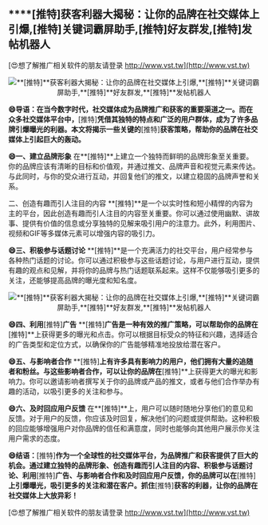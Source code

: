 ## ****[推特]**获客利器大揭秘：让你的品牌在社交媒体上引爆,**[推特]**关键词霸屏助手,**[推特]**好友群发,**[推特]**发帖机器人**

[😍想了解推广相关软件的朋友请登录 http://www.vst.tw](http://www.vst.tw)

 <center><img src="https://vst.tw/MP4/tuiguang/png/7.png" alt="**[推特]**获客利器大揭秘：让你的品牌在社交媒体上引爆,**[推特]**关键词霸屏助手,**[推特]**好友群发,**[推特]**发帖机器人"></center>

**😄导语：在当今数字时代，社交媒体成为品牌推广和获客的重要渠道之一。而在众多社交媒体平台中，**[推特]**凭借其独特的特点和广泛的用户群体，成为了许多品牌引爆曝光的利器。本文将揭示一些关键的**[推特]**获客策略，帮助你的品牌在社交媒体上引起巨大的轰动。**

**😄一、建立品牌形象**
在**[推特]**上建立一个独特而鲜明的品牌形象至关重要。你的品牌应该有清晰的目标和价值观，并通过推文、品牌声音和视觉元素来传达。与此同时，与你的受众进行互动，并回复他们的推文，以建立稳固的品牌声誉和关系。

二、创造有趣而引人注目的内容
**[推特]**是一个以实时性和短小精悍的内容为主的平台，因此创造有趣而引人注目的内容至关重要。你可以通过使用幽默、讲故事、提供有价值的信息或分享独特的见解来吸引用户的注意力。此外，利用图片、视频和GIF等多媒体元素可以增强内容的吸引力。

**😄三、积极参与话题讨论**
**[推特]**是一个充满活力的社交平台，用户经常参与各种热门话题的讨论。你可以通过积极参与这些话题讨论，与用户进行互动，提供有趣的观点和见解，并将你的品牌与热门话题联系起来。这样不仅能够吸引更多的关注，还能够提高品牌的曝光度和知名度。

 <center><img src="https://vst.tw/MP4/tuiguang/png/6.png" alt="**[推特]**获客利器大揭秘：让你的品牌在社交媒体上引爆,**[推特]**关键词霸屏助手,**[推特]**好友群发,**[推特]**发帖机器人"></center>

**😄四、利用**[推特]**广告**
**[推特]**广告是一种有效的推广策略，可以帮助你的品牌在**[推特]**上获得更多的曝光和点击。你可以根据目标受众的特征和兴趣，选择适合的广告类型和定位方式，以确保你的广告能够精准地投放给潜在客户。

**😄五、与影响者合作**
**[推特]**上有许多具有影响力的用户，他们拥有大量的追随者和粉丝。与这些影响者合作，可以让你的品牌在**[推特]**上获得更大的曝光和影响力。你可以邀请影响者撰写关于你的品牌或产品的推文，或者与他们合作举办有趣的活动，以吸引更多的关注和参与。

**😄六、及时回应用户反馈**
在**[推特]**上，用户可以随时随地分享他们的意见和反馈。对于用户的反馈，你应该及时回复，解决他们的问题或提供帮助。这种积极的回应能够增强用户对你品牌的信任和满意度，同时也能够向其他用户展示你关注用户需求的态度。

**😄结语：**[推特]**作为一个全球性的社交媒体平台，为品牌推广和获客提供了巨大的机会。通过建立独特的品牌形象、创造有趣而引人注目的内容、积极参与话题讨论、利用**[推特]**广告、与影响者合作和及时回应用户反馈，你的品牌可以在**[推特]**上引爆曝光，吸引更多的关注和潜在客户。抓住**[推特]**获客的利器，让你的品牌在社交媒体上大放异彩！**

[😍想了解推广相关软件的朋友请登录 http://www.vst.tw](http://www.vst.tw)



